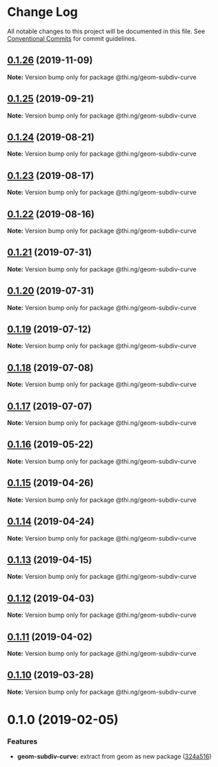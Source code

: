 # Change Log

All notable changes to this project will be documented in this file.
See [Conventional Commits](https://conventionalcommits.org) for commit guidelines.

## [0.1.26](https://github.com/thi-ng/umbrella/compare/@thi.ng/geom-subdiv-curve@0.1.25...@thi.ng/geom-subdiv-curve@0.1.26) (2019-11-09)

**Note:** Version bump only for package @thi.ng/geom-subdiv-curve





## [0.1.25](https://github.com/thi-ng/umbrella/compare/@thi.ng/geom-subdiv-curve@0.1.24...@thi.ng/geom-subdiv-curve@0.1.25) (2019-09-21)

**Note:** Version bump only for package @thi.ng/geom-subdiv-curve





## [0.1.24](https://github.com/thi-ng/umbrella/compare/@thi.ng/geom-subdiv-curve@0.1.23...@thi.ng/geom-subdiv-curve@0.1.24) (2019-08-21)

**Note:** Version bump only for package @thi.ng/geom-subdiv-curve





## [0.1.23](https://github.com/thi-ng/umbrella/compare/@thi.ng/geom-subdiv-curve@0.1.22...@thi.ng/geom-subdiv-curve@0.1.23) (2019-08-17)

**Note:** Version bump only for package @thi.ng/geom-subdiv-curve





## [0.1.22](https://github.com/thi-ng/umbrella/compare/@thi.ng/geom-subdiv-curve@0.1.21...@thi.ng/geom-subdiv-curve@0.1.22) (2019-08-16)

**Note:** Version bump only for package @thi.ng/geom-subdiv-curve





## [0.1.21](https://github.com/thi-ng/umbrella/compare/@thi.ng/geom-subdiv-curve@0.1.20...@thi.ng/geom-subdiv-curve@0.1.21) (2019-07-31)

**Note:** Version bump only for package @thi.ng/geom-subdiv-curve





## [0.1.20](https://github.com/thi-ng/umbrella/compare/@thi.ng/geom-subdiv-curve@0.1.19...@thi.ng/geom-subdiv-curve@0.1.20) (2019-07-31)

**Note:** Version bump only for package @thi.ng/geom-subdiv-curve





## [0.1.19](https://github.com/thi-ng/umbrella/compare/@thi.ng/geom-subdiv-curve@0.1.18...@thi.ng/geom-subdiv-curve@0.1.19) (2019-07-12)

**Note:** Version bump only for package @thi.ng/geom-subdiv-curve





## [0.1.18](https://github.com/thi-ng/umbrella/compare/@thi.ng/geom-subdiv-curve@0.1.17...@thi.ng/geom-subdiv-curve@0.1.18) (2019-07-08)

**Note:** Version bump only for package @thi.ng/geom-subdiv-curve





## [0.1.17](https://github.com/thi-ng/umbrella/compare/@thi.ng/geom-subdiv-curve@0.1.16...@thi.ng/geom-subdiv-curve@0.1.17) (2019-07-07)

**Note:** Version bump only for package @thi.ng/geom-subdiv-curve





## [0.1.16](https://github.com/thi-ng/umbrella/compare/@thi.ng/geom-subdiv-curve@0.1.15...@thi.ng/geom-subdiv-curve@0.1.16) (2019-05-22)

**Note:** Version bump only for package @thi.ng/geom-subdiv-curve





## [0.1.15](https://github.com/thi-ng/umbrella/compare/@thi.ng/geom-subdiv-curve@0.1.14...@thi.ng/geom-subdiv-curve@0.1.15) (2019-04-26)

**Note:** Version bump only for package @thi.ng/geom-subdiv-curve





## [0.1.14](https://github.com/thi-ng/umbrella/compare/@thi.ng/geom-subdiv-curve@0.1.13...@thi.ng/geom-subdiv-curve@0.1.14) (2019-04-24)

**Note:** Version bump only for package @thi.ng/geom-subdiv-curve





## [0.1.13](https://github.com/thi-ng/umbrella/compare/@thi.ng/geom-subdiv-curve@0.1.12...@thi.ng/geom-subdiv-curve@0.1.13) (2019-04-15)

**Note:** Version bump only for package @thi.ng/geom-subdiv-curve





## [0.1.12](https://github.com/thi-ng/umbrella/compare/@thi.ng/geom-subdiv-curve@0.1.11...@thi.ng/geom-subdiv-curve@0.1.12) (2019-04-03)

**Note:** Version bump only for package @thi.ng/geom-subdiv-curve





## [0.1.11](https://github.com/thi-ng/umbrella/compare/@thi.ng/geom-subdiv-curve@0.1.10...@thi.ng/geom-subdiv-curve@0.1.11) (2019-04-02)

**Note:** Version bump only for package @thi.ng/geom-subdiv-curve





## [0.1.10](https://github.com/thi-ng/umbrella/compare/@thi.ng/geom-subdiv-curve@0.1.9...@thi.ng/geom-subdiv-curve@0.1.10) (2019-03-28)

**Note:** Version bump only for package @thi.ng/geom-subdiv-curve







# 0.1.0 (2019-02-05)


### Features

* **geom-subdiv-curve:** extract from geom as new package ([324a516](https://github.com/thi-ng/umbrella/commit/324a516))
